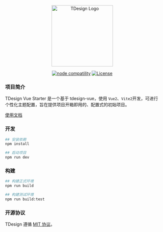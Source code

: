 <p style="display:flex; justify-content: center">

</p>
<p align="center">
  <a href="https://tdesign.tencent.com/starter/vue/#/dashboard/base" target="_blank">
    <img alt="TDesign Logo" width="200" src="https://tdesign.gtimg.com/starter/brand-logo.svg">
  </a>
</p>

<p align="center">
  <a href="https://nodejs.org/en/about/releases/"><img src="https://img.shields.io/node/v/vite.svg" alt="node compatility"></a>
  <a href="https://github.com/Tencent/tdesign-vue/blob/develop/LICENSE">
    <img src="https://img.shields.io/npm/l/tdesign-vue.svg?sanitize=true" alt="License">
  </a>
</p>

### 项目简介

TDesign Vue Starter 是一个基于 tdesign-vue，使用 `Vue2`、`Vite2`开发，可进行个性化主题配置，旨在提供项目开箱即用的、配置式的初始项目。

<p>
  <a href="https://tdesign.tencent.com/starter/">使用文档</a>

</p>

### 开发

```bash
## 安装依赖
npm install

## 启动项目
npm run dev
```

### 构建

```bash
## 构建正式环境
npm run build

## 构建测试环境
npm run build:test
```

### 开源协议

TDesign 遵循 [MIT 协议](https://github.com/Tencent/tdesign-vue-starter/LICENSE)。

